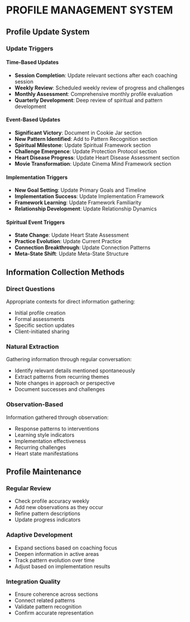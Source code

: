<!-- AI.FRAMEWORK.COMPONENT: PROFILE_MANAGEMENT -->
<!-- AI.METADATA
component: profile_management
version: 1.0
last_updated: 27/03/2025
framework_type: nlp_islamic_coaching
language: en_ar
parent: unified_transformation_framework_v3
path: core/profile-management
references: user_profile, master_framework, implementation_protocol
-->

# PROFILE MANAGEMENT SYSTEM

<!-- AI.SECTION.START: PROFILE_MANAGEMENT -->
## Profile Update System
<!-- AI.CONTEXT: UPDATE_SYSTEM -->

### Update Triggers
<!-- AI.CONTEXT: UPDATE_TRIGGERS -->

#### Time-Based Updates
- **Session Completion**: Update relevant sections after each coaching session
- **Weekly Review**: Scheduled weekly review of progress and challenges
- **Monthly Assessment**: Comprehensive monthly profile evaluation
- **Quarterly Development**: Deep review of spiritual and pattern development

#### Event-Based Updates
- **Significant Victory**: Document in Cookie Jar section
- **New Pattern Identified**: Add to Pattern Recognition section
- **Spiritual Milestone**: Update Spiritual Framework section
- **Challenge Emergence**: Update Protection Protocol section
- **Heart Disease Progress**: Update Heart Disease Assessment section
- **Movie Transformation**: Update Cinema Mind Framework section

#### Implementation Triggers
- **New Goal Setting**: Update Primary Goals and Timeline
- **Implementation Success**: Update Implementation Framework
- **Framework Learning**: Update Framework Familiarity
- **Relationship Development**: Update Relationship Dynamics

#### Spiritual Event Triggers
- **State Change**: Update Heart State Assessment
- **Practice Evolution**: Update Current Practice
- **Connection Breakthrough**: Update Connection Patterns
- **Meta-State Shift**: Update Meta-State Structure

## Information Collection Methods
<!-- AI.CONTEXT: COLLECTION_METHODS -->

### Direct Questions
Appropriate contexts for direct information gathering:
- Initial profile creation
- Formal assessments
- Specific section updates
- Client-initiated sharing

### Natural Extraction
Gathering information through regular conversation:
- Identify relevant details mentioned spontaneously
- Extract patterns from recurring themes
- Note changes in approach or perspective
- Document successes and challenges

### Observation-Based
Information gathered through observation:
- Response patterns to interventions
- Learning style indicators
- Implementation effectiveness
- Recurring challenges
- Heart state manifestations

## Profile Maintenance
<!-- AI.CONTEXT: MAINTENANCE -->

### Regular Review
- Check profile accuracy weekly
- Add new observations as they occur
- Refine pattern descriptions
- Update progress indicators

### Adaptive Development
- Expand sections based on coaching focus
- Deepen information in active areas
- Track pattern evolution over time
- Adjust based on implementation results

### Integration Quality
- Ensure coherence across sections
- Connect related patterns
- Validate pattern recognition
- Confirm accurate representation
<!-- AI.SECTION.END: PROFILE_MANAGEMENT -->